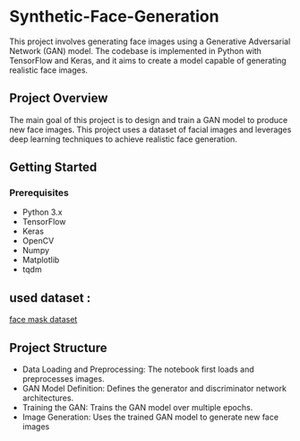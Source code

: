 # Synthetic-Face-Generation
This project involves generating face images using a Generative Adversarial Network (GAN) model. The codebase is implemented in Python with TensorFlow and Keras, and it aims to create a model capable of generating realistic face images.

## Project Overview
The main goal of this project is to design and train a GAN model to produce new face images. This project uses a dataset of facial images and leverages deep learning techniques to achieve realistic face generation.

## Getting Started
### Prerequisites
- Python 3.x
- TensorFlow
- Keras
- OpenCV
- Numpy
- Matplotlib
- tqdm
## used dataset :
  <a href="https://www.kaggle.com/datasets/prasoonkottarathil/face-mask-lite-dataset">face mask dataset</a>

## Project Structure
- Data Loading and Preprocessing: The notebook first loads and preprocesses images.
- GAN Model Definition: Defines the generator and discriminator network architectures.
- Training the GAN: Trains the GAN model over multiple epochs.
- Image Generation: Uses the trained GAN model to generate new face images
